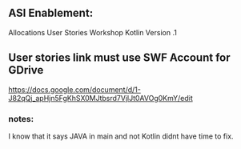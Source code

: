 ## ASI Enablement:
Allocations User Stories Workshop
Kotlin Version .1

## User stories link must use SWF Account for GDrive

https://docs.google.com/document/d/1-J82qQj_apHjn5FgKhSX0MJtbsrd7VjlJt0AVOg0KmY/edit


### notes:
I know that it says JAVA in main and not Kotlin didnt have time to fix.